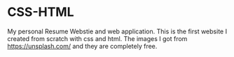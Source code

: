 # CSS-HTML
My personal Resume Webstie and web application.
This is the first website I created from scratch with css and html.
The images I got from https://unsplash.com/ and they are completely free.


